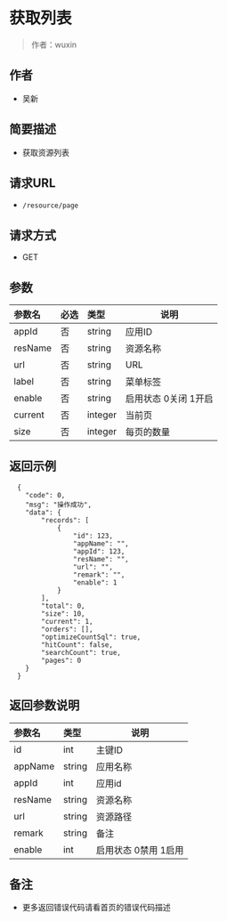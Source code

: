 # 获取列表

> 作者：wuxin

## 作者
- 吴新

    
## 简要描述

- 获取资源列表

## 请求URL
- `/resource/page`
  
## 请求方式
- GET 

## 参数

|参数名|必选|类型|说明|
|:----    |:---|:----- |-----   |
|appId |否  |string |应用ID   |
|resName |否  |string | 资源名称    |
|url |否  |string | URL    |
|label     |否  |string | 菜单标签    |
|enable     |否  |string | 启用状态 0关闭 1开启    |
|current     |否  |integer | 当前页    |
|size     |否  |integer | 每页的数量    |

## 返回示例 

``` 
  {
    "code": 0,
	"msg": "操作成功",
    "data": {
     	"records": [
			{
				"id": 123,
				"appName": "",
				"appId": 123,
				"resName": "",
				"url": "",
				"remark": "",
				"enable": 1
			}
		],
        "total": 0,
        "size": 10,
        "current": 1,
        "orders": [],
        "optimizeCountSql": true,
        "hitCount": false,
        "searchCount": true,
        "pages": 0
    }
  }
```

## 返回参数说明 

|参数名|类型|说明|
|:-----  |:-----|-----                           |
|id |int   |主键ID |
|appName |string   |应用名称 |
|appId |int   |应用id |
|resName |string   |资源名称 |
|url |string   |资源路径 |
|remark |string   |备注 |
|enable |int   |启用状态 0禁用 1启用 |

## 备注 

- 更多返回错误代码请看首页的错误代码描述